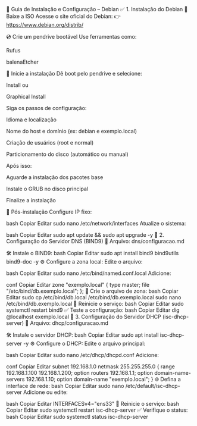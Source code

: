 📘 Guia de Instalação e Configuração – Debian
✅ 1. Instalação do Debian
🔽 Baixe a ISO
Acesse o site oficial do Debian:
👉 https://www.debian.org/distrib/

💿 Crie um pendrive bootável
Use ferramentas como:

Rufus

balenaEtcher

🚀 Inicie a instalação
Dê boot pelo pendrive e selecione:

Install ou

Graphical Install

Siga os passos de configuração:

Idioma e localização

Nome do host e domínio (ex: debian e exemplo.local)

Criação de usuários (root e normal)

Particionamento do disco (automático ou manual)

Após isso:

Aguarde a instalação dos pacotes base

Instale o GRUB no disco principal

Finalize a instalação

🔧 Pós-instalação
Configure IP fixo:

bash
Copiar
Editar
sudo nano /etc/network/interfaces
Atualize o sistema:

bash
Copiar
Editar
sudo apt update && sudo apt upgrade -y
📡 2. Configuração do Servidor DNS (BIND9)
📁 Arquivo: dns/configuracao.md

🛠️ Instale o BIND9:
bash
Copiar
Editar
sudo apt install bind9 bind9utils bind9-doc -y
⚙️ Configure a zona local:
Edite o arquivo:

bash
Copiar
Editar
sudo nano /etc/bind/named.conf.local
Adicione:

conf
Copiar
Editar
zone "exemplo.local" {
  type master;
  file "/etc/bind/db.exemplo.local";
};
📄 Crie o arquivo de zona:
bash
Copiar
Editar
sudo cp /etc/bind/db.local /etc/bind/db.exemplo.local
sudo nano /etc/bind/db.exemplo.local
🔄 Reinicie o serviço:
bash
Copiar
Editar
sudo systemctl restart bind9
✅ Teste a configuração:
bash
Copiar
Editar
dig @localhost exemplo.local
🧭 3. Configuração do Servidor DHCP (isc-dhcp-server)
📁 Arquivo: dhcp/configuracao.md

🛠️ Instale o servidor DHCP:
bash
Copiar
Editar
sudo apt install isc-dhcp-server -y
⚙️ Configure o DHCP:
Edite o arquivo principal:

bash
Copiar
Editar
sudo nano /etc/dhcp/dhcpd.conf
Adicione:

conf
Copiar
Editar
subnet 192.168.1.0 netmask 255.255.255.0 {
  range 192.168.1.100 192.168.1.200;
  option routers 192.168.1.1;
  option domain-name-servers 192.168.1.10;
  option domain-name "exemplo.local";
}
🌐 Defina a interface de rede:
bash
Copiar
Editar
sudo nano /etc/default/isc-dhcp-server
Adicione ou edite:

bash
Copiar
Editar
INTERFACESv4="ens33"
🔄 Reinicie o serviço:
bash
Copiar
Editar
sudo systemctl restart isc-dhcp-server
✅ Verifique o status:
bash
Copiar
Editar
sudo systemctl status isc-dhcp-server
